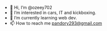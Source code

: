 - 👋 Hi, I’m @ozeey702
- 👀 I’m interested in cars, IT and kickboxing.
- 🌱 I’m currently learning web dev.
- 📫 How to reach me pandory293@gmail.com

